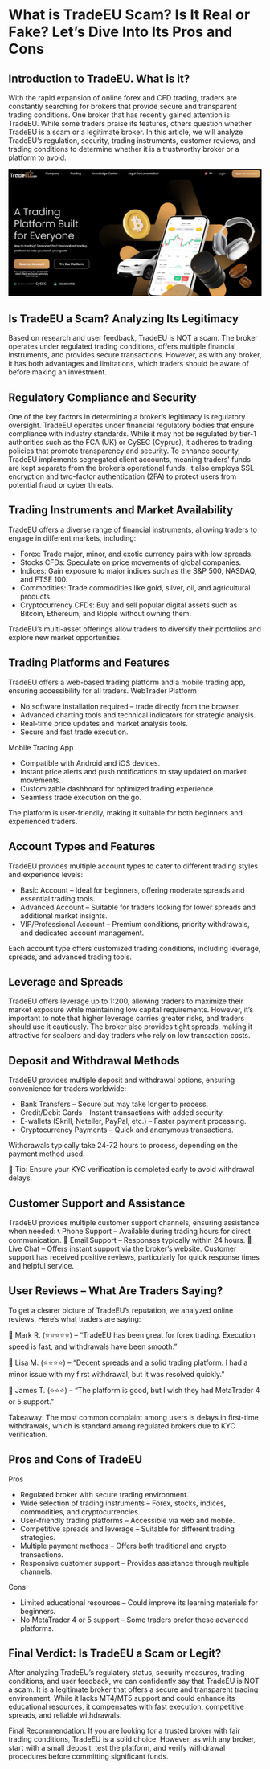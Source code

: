 What is TradeEU Scam? Is It Real or Fake? Let’s Dive Into Its Pros and Cons
======================================================

Introduction to TradeEU. What is it?
------------

With the rapid expansion of online forex and CFD trading, traders are constantly searching for brokers that provide secure and transparent trading conditions. One broker that has recently gained attention is TradeEU. While some traders praise its features, others question whether TradeEU is a scam or a legitimate broker.
In this article, we will analyze TradeEU’s regulation, security, trading instruments, customer reviews, and trading conditions to determine whether it is a trustworthy broker or a platform to avoid.



![image](https://github.com/Trader-review/TradeEU-scam-review/blob/6e9788f259e3a353a01e2960ff325220ad4753e0/tradeeu%20home%20page.png)

Is TradeEU a Scam? Analyzing Its Legitimacy
--------------------

Based on research and user feedback, TradeEU is NOT a scam. The broker operates under regulated trading conditions, offers multiple financial instruments, and provides secure transactions. However, as with any broker, it has both advantages and limitations, which traders should be aware of before making an investment.


Regulatory Compliance and Security
-----------------------

One of the key factors in determining a broker’s legitimacy is regulatory oversight. TradeEU operates under financial regulatory bodies that ensure compliance with industry standards. While it may not be regulated by tier-1 authorities such as the FCA (UK) or CySEC (Cyprus), it adheres to trading policies that promote transparency and security.
To enhance security, TradeEU implements segregated client accounts, meaning traders' funds are kept separate from the broker’s operational funds. It also employs SSL encryption and two-factor authentication (2FA) to protect users from potential fraud or cyber threats.




Trading Instruments and Market Availability
-----------------

TradeEU offers a diverse range of financial instruments, allowing traders to engage in different markets, including:
- Forex: Trade major, minor, and exotic currency pairs with low spreads.
- Stocks CFDs: Speculate on price movements of global companies.
- Indices: Gain exposure to major indices such as the S&P 500, NASDAQ, and FTSE 100.
- Commodities: Trade commodities like gold, silver, oil, and agricultural products.
- Cryptocurrency CFDs: Buy and sell popular digital assets such as Bitcoin, Ethereum, and Ripple without owning them.

TradeEU’s multi-asset offerings allow traders to diversify their portfolios and explore new market opportunities.


Trading Platforms and Features
-------------------

TradeEU offers a web-based trading platform and a mobile trading app, ensuring accessibility for all traders.
WebTrader Platform
- No software installation required – trade directly from the browser.
- Advanced charting tools and technical indicators for strategic analysis.
- Real-time price updates and market analysis tools.
- Secure and fast trade execution.

Mobile Trading App
- Compatible with Android and iOS devices.
- Instant price alerts and push notifications to stay updated on market movements.
- Customizable dashboard for optimized trading experience.
- Seamless trade execution on the go.

The platform is user-friendly, making it suitable for both beginners and experienced traders.

Account Types and Features
-------------

TradeEU provides multiple account types to cater to different trading styles and experience levels:

- Basic Account – Ideal for beginners, offering moderate spreads and essential trading tools.
-  Advanced Account – Suitable for traders looking for lower spreads and additional market insights.
-  VIP/Professional Account – Premium conditions, priority withdrawals, and dedicated account management.

Each account type offers customized trading conditions, including leverage, spreads, and advanced trading tools.


Leverage and Spreads
------------------------

TradeEU offers leverage up to 1:200, allowing traders to maximize their market exposure while maintaining low capital requirements. However, it’s important to note that higher leverage carries greater risks, and traders should use it cautiously.
The broker also provides tight spreads, making it attractive for scalpers and day traders who rely on low transaction costs.


Deposit and Withdrawal Methods
------------------------

TradeEU provides multiple deposit and withdrawal options, ensuring convenience for traders worldwide:
- Bank Transfers – Secure but may take longer to process.
- Credit/Debit Cards – Instant transactions with added security.
- E-wallets (Skrill, Neteller, PayPal, etc.) – Faster payment processing.
- Cryptocurrency Payments – Quick and anonymous transactions.

Withdrawals typically take 24-72 hours to process, depending on the payment method used.

🚨 Tip: Ensure your KYC verification is completed early to avoid withdrawal delays.


Customer Support and Assistance
------------------------

TradeEU provides multiple customer support channels, ensuring assistance when needed:
📞 Phone Support – Available during trading hours for direct communication.
 📧 Email Support – Responses typically within 24 hours.
 💬 Live Chat – Offers instant support via the broker’s website.
Customer support has received positive reviews, particularly for quick response times and helpful service.


User Reviews – What Are Traders Saying?
------------------------

To get a clearer picture of TradeEU’s reputation, we analyzed online reviews. Here’s what traders are saying:

💬 Mark R. (⭐⭐⭐⭐⭐) – “TradeEU has been great for forex trading. Execution speed is fast, and withdrawals have been smooth.”

💬 Lisa M. (⭐⭐⭐⭐) – “Decent spreads and a solid trading platform. I had a minor issue with my first withdrawal, but it was resolved quickly.”

💬 James T. (⭐⭐⭐) – “The platform is good, but I wish they had MetaTrader 4 or 5 support.”

Takeaway: The most common complaint among users is delays in first-time withdrawals, which is standard among regulated brokers due to KYC verification.


Pros and Cons of TradeEU
------------------------

Pros
- Regulated broker with secure trading environment.
- Wide selection of trading instruments – Forex, stocks, indices, commodities, and cryptocurrencies.
- User-friendly trading platforms – Accessible via web and mobile.
- Competitive spreads and leverage – Suitable for different trading strategies.
- Multiple payment methods – Offers both traditional and crypto transactions.
- Responsive customer support – Provides assistance through multiple channels.

Cons
- Limited educational resources – Could improve its learning materials for beginners.
- No MetaTrader 4 or 5 support – Some traders prefer these advanced platforms.

Final Verdict: Is TradeEU a Scam or Legit?
------------------------

After analyzing TradeEU’s regulatory status, security measures, trading conditions, and user feedback, we can confidently say that TradeEU is NOT a scam. It is a legitimate broker that offers a secure and transparent trading environment.
While it lacks MT4/MT5 support and could enhance its educational resources, it compensates with fast execution, competitive spreads, and reliable withdrawals.

Final Recommendation: If you are looking for a trusted broker with fair trading conditions, TradeEU is a solid choice. However, as with any broker, start with a small deposit, test the platform, and verify withdrawal procedures before committing significant funds.
